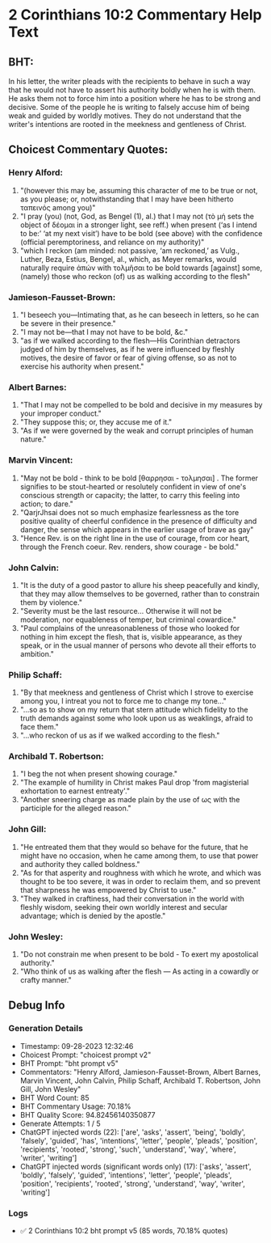 # 2 Corinthians 10:2 Commentary Help Text

## BHT:
In his letter, the writer pleads with the recipients to behave in such a way that he would not have to assert his authority boldly when he is with them. He asks them not to force him into a position where he has to be strong and decisive. Some of the people he is writing to falsely accuse him of being weak and guided by worldly motives. They do not understand that the writer's intentions are rooted in the meekness and gentleness of Christ.

## Choicest Commentary Quotes:
### Henry Alford:
1. "(however this may be, assuming this character of me to be true or not, as you please; or, notwithstanding that I may have been hitherto ταπεινός among you)"
2. "I pray (you) (not, God, as Bengel (1), al.) that I may not (τὸ μή sets the object of δέομαι in a stronger light, see reff.) when present (‘as I intend to be:’ ‘at my next visit’) have to be bold (see above) with the confidence (official peremptoriness, and reliance on my authority)"
3. "which I reckon (am minded: not passive, ‘am reckoned,’ as Vulg., Luther, Beza, Estius, Bengel, al., which, as Meyer remarks, would naturally require ἀπών with τολμῆσαι to be bold towards [against] some, (namely) those who reckon (of) us as walking according to the flesh"

### Jamieson-Fausset-Brown:
1. "I beseech you—Intimating that, as he can beseech in letters, so he can be severe in their presence."
2. "I may not be—that I may not have to be bold, &c."
3. "as if we walked according to the flesh—His Corinthian detractors judged of him by themselves, as if he were influenced by fleshly motives, the desire of favor or fear of giving offense, so as not to exercise his authority when present."

### Albert Barnes:
1. "That I may not be compelled to be bold and decisive in my measures by your improper conduct."
2. "They suppose this; or, they accuse me of it."
3. "As if we were governed by the weak and corrupt principles of human nature."

### Marvin Vincent:
1. "May not be bold - think to be bold [θαρρησαι - τολμησαι] . The former signifies to be stout-hearted or resolutely confident in view of one's conscious strength or capacity; the latter, to carry this feeling into action; to dare."
2. "QarjrJhsai does not so much emphasize fearlessness as the tore positive quality of cheerful confidence in the presence of difficulty and danger, the sense which appears in the earlier usage of brave as gay"
3. "Hence Rev. is on the right line in the use of courage, from cor heart, through the French coeur. Rev. renders, show courage - be bold."

### John Calvin:
1. "It is the duty of a good pastor to allure his sheep peacefully and kindly, that they may allow themselves to be governed, rather than to constrain them by violence."
2. "Severity must be the last resource... Otherwise it will not be moderation, nor equableness of temper, but criminal cowardice."
3. "Paul complains of the unreasonableness of those who looked for nothing in him except the flesh, that is, visible appearance, as they speak, or in the usual manner of persons who devote all their efforts to ambition."

### Philip Schaff:
1. "By that meekness and gentleness of Christ which I strove to exercise among you, I intreat you not to force me to change my tone..."
2. "...so as to show on my return that stern attitude which fidelity to the truth demands against some who look upon us as weaklings, afraid to face them."
3. "...who reckon of us as if we walked according to the flesh."

### Archibald T. Robertson:
1. "I beg the not when present showing courage."
2. "The example of humility in Christ makes Paul drop 'from magisterial exhortation to earnest entreaty'."
3. "Another sneering charge as made plain by the use of ως with the participle for the alleged reason."

### John Gill:
1. "He entreated them that they would so behave for the future, that he might have no occasion, when he came among them, to use that power and authority they called boldness."
2. "As for that asperity and roughness with which he wrote, and which was thought to be too severe, it was in order to reclaim them, and so prevent that sharpness he was empowered by Christ to use."
3. "They walked in craftiness, had their conversation in the world with fleshly wisdom, seeking their own worldly interest and secular advantage; which is denied by the apostle."

### John Wesley:
1. "Do not constrain me when present to be bold - To exert my apostolical authority."
2. "Who think of us as walking after the flesh — As acting in a cowardly or crafty manner."


## Debug Info
### Generation Details
- Timestamp: 09-28-2023 12:32:46
- Choicest Prompt: "choicest prompt v2"
- BHT Prompt: "bht prompt v5"
- Commentators: "Henry Alford, Jamieson-Fausset-Brown, Albert Barnes, Marvin Vincent, John Calvin, Philip Schaff, Archibald T. Robertson, John Gill, John Wesley"
- BHT Word Count: 85
- BHT Commentary Usage: 70.18%
- BHT Quality Score: 94.82456140350877
- Generate Attempts: 1 / 5
- ChatGPT injected words (22):
	['are', 'asks', 'assert', 'being', 'boldly', 'falsely', 'guided', 'has', 'intentions', 'letter', 'people', 'pleads', 'position', 'recipients', 'rooted', 'strong', 'such', 'understand', 'way', 'where', 'writer', 'writing']
- ChatGPT injected words (significant words only) (17):
	['asks', 'assert', 'boldly', 'falsely', 'guided', 'intentions', 'letter', 'people', 'pleads', 'position', 'recipients', 'rooted', 'strong', 'understand', 'way', 'writer', 'writing']

### Logs
- ✅ 2 Corinthians 10:2 bht prompt v5 (85 words, 70.18% quotes)